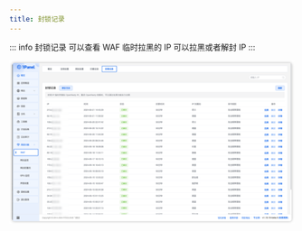 ```yaml
---
title: 封锁记录
---
```


::: info
封锁记录 可以查看 WAF 临时拉黑的 IP 
可以拉黑或者解封 IP
:::

![img.png](../../../img/waf/block.png)